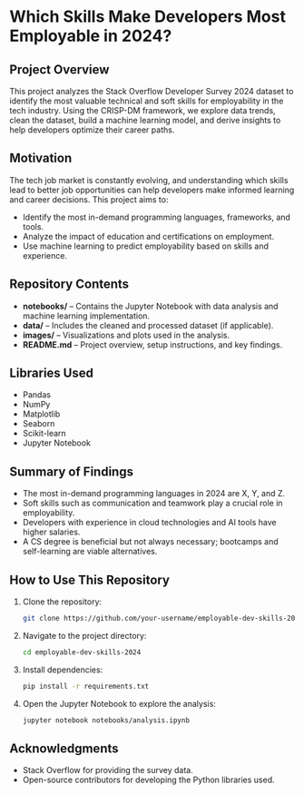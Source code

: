 # Which Skills Make Developers Most Employable in 2024?

## Project Overview
This project analyzes the Stack Overflow Developer Survey 2024 dataset to identify the most valuable technical and soft skills for employability in the tech industry. Using the CRISP-DM framework, we explore data trends, clean the dataset, build a machine learning model, and derive insights to help developers optimize their career paths.

## Motivation
The tech job market is constantly evolving, and understanding which skills lead to better job opportunities can help developers make informed learning and career decisions. This project aims to:
- Identify the most in-demand programming languages, frameworks, and tools.
- Analyze the impact of education and certifications on employment.
- Use machine learning to predict employability based on skills and experience.

## Repository Contents
- **notebooks/** – Contains the Jupyter Notebook with data analysis and machine learning implementation.
- **data/** – Includes the cleaned and processed dataset (if applicable).
- **images/** – Visualizations and plots used in the analysis.
- **README.md** – Project overview, setup instructions, and key findings.

## Libraries Used
- Pandas
- NumPy
- Matplotlib
- Seaborn
- Scikit-learn
- Jupyter Notebook

## Summary of Findings
- The most in-demand programming languages in 2024 are X, Y, and Z.
- Soft skills such as communication and teamwork play a crucial role in employability.
- Developers with experience in cloud technologies and AI tools have higher salaries.
- A CS degree is beneficial but not always necessary; bootcamps and self-learning are viable alternatives.

## How to Use This Repository
1. Clone the repository:  
   ```bash
   git clone https://github.com/your-username/employable-dev-skills-2024.git
   ```
2. Navigate to the project directory:  
   ```bash
   cd employable-dev-skills-2024
   ```
3. Install dependencies:  
   ```bash
   pip install -r requirements.txt
   ```
4. Open the Jupyter Notebook to explore the analysis:  
   ```bash
   jupyter notebook notebooks/analysis.ipynb
   ```

## Acknowledgments
- Stack Overflow for providing the survey data.
- Open-source contributors for developing the Python libraries used.
